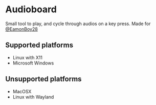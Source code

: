 # Audioboard
Small tool to play, and cycle through audios on a key press. Made for [@EamonBoy28](https://github.com/eamonboy28)

## Supported platforms
- Linux with X11
- Microsoft Windows

## Unsupported platforms
- MacOSX
- Linux with Wayland
